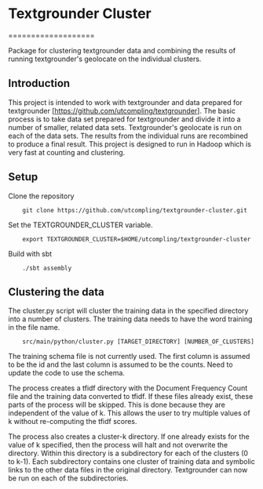 # Textgrounder Cluster
===================

Package for clustering textgrounder data and combining the results of running textgrounder's geolocate on the individual clusters.

## Introduction

This project is intended to work with textgrounder and data prepared for textgrounder [https://github.com/utcompling/textgrounder].  The basic process is to take data set prepared for textgrounder and divide it into a number of smaller, related data sets.  Textgrounder's geolocate is run on each of the data sets.  The results from the individual runs are recombined to produce a final result.  This project is designed to run in Hadoop which is very fast at counting and clustering.


## Setup

Clone the repository

        git clone https://github.com/utcompling/textgrounder-cluster.git

Set the TEXTGROUNDER_CLUSTER variable.

        export TEXTGROUNDER_CLUSTER=$HOME/utcompling/textgrounder-cluster

Build with sbt

        ./sbt assembly

## Clustering the data

The cluster.py script will cluster the training data in the specified directory into a number of clusters.  The training data needs to have the word training in the file name.

        src/main/python/cluster.py [TARGET_DIRECTORY] [NUMBER_OF_CLUSTERS]


The training schema file is not currently used.  The first column is assumed to be the id and the last column is assumed to be the counts.  Need to update the code to use the schema.

The process creates a tfidf directory with the Document Frequency Count file and the training data converted to tfidf.  If these files already exist, these parts of the process will be skipped.  This is done because they are independent of the value of k.  This allows the user to try multiple values of k without re-computing the tfidf scores.

The process also creates a cluster-k directory.  If one already exists for the value of k specified, then the process will halt and not overwrite the directory.  Within this directory is a subdirectory for each of the clusters (0 to k-1).  Each subdirectory contains one cluster of training data and symbolic links to the other data files in the original directory.  Textgrounder can now be run on each of the subdirectories.

